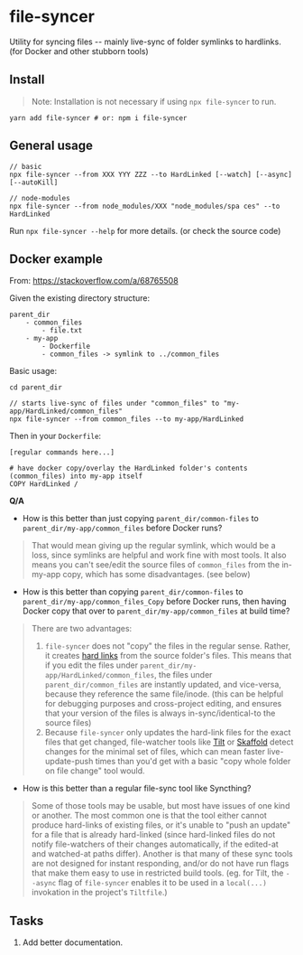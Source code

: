 # file-syncer

Utility for syncing files -- mainly live-sync of folder symlinks to hardlinks. (for Docker and other stubborn tools)

## Install

> Note: Installation is not necessary if using `npx file-syncer` to run.

```
yarn add file-syncer # or: npm i file-syncer
```

## General usage

```
// basic
npx file-syncer --from XXX YYY ZZZ --to HardLinked [--watch] [--async] [--autoKill]

// node-modules
npx file-syncer --from node_modules/XXX "node_modules/spa ces" --to HardLinked
```

Run `npx file-syncer --help` for more details. (or check the source code)

## Docker example

From: https://stackoverflow.com/a/68765508

Given the existing directory structure:
```
parent_dir
	- common_files
		- file.txt
	- my-app
		- Dockerfile
		- common_files -> symlink to ../common_files
```

Basic usage:
```
cd parent_dir

// starts live-sync of files under "common_files" to "my-app/HardLinked/common_files"
npx file-syncer --from common_files --to my-app/HardLinked
```

Then in your `Dockerfile`:
```
[regular commands here...]

# have docker copy/overlay the HardLinked folder's contents (common_files) into my-app itself
COPY HardLinked /
```

**Q/A**

* How is this better than just copying `parent_dir/common-files` to `parent_dir/my-app/common_files` before Docker runs?
> That would mean giving up the regular symlink, which would be a loss, since symlinks are helpful and work fine with most tools. It also means you can't see/edit the source files of `common_files` from the in-my-app copy, which has some disadvantages. (see below)

* How is this better than copying `parent_dir/common-files` to `parent_dir/my-app/common_files_Copy` before Docker runs, then having Docker copy that over to `parent_dir/my-app/common_files` at build time?
> There are two advantages:
> 1) `file-syncer` does not "copy" the files in the regular sense. Rather, it creates [hard links](https://www.geeksforgeeks.org/soft-hard-links-unixlinux) from the source folder's files. This means that if you edit the files under `parent_dir/my-app/HardLinked/common_files`, the files under `parent_dir/common_files` are instantly updated, and vice-versa, because they reference the same file/inode. (this can be helpful for debugging purposes and cross-project editing, and ensures that your version of the files is always in-sync/identical-to the source files)
> 2) Because `file-syncer` only updates the hard-link files for the exact files that get changed, file-watcher tools like [Tilt](https://github.com/tilt-dev/tilt) or [Skaffold](https://github.com/GoogleContainerTools/skaffold) detect changes for the minimal set of files, which can mean faster live-update-push times than you'd get with a basic "copy whole folder on file change" tool would.

* How is this better than a regular file-sync tool like Syncthing?
> Some of those tools may be usable, but most have issues of one kind or another. The most common one is that the tool either cannot produce hard-links of existing files, or it's unable to "push an update" for a file that is already hard-linked (since hard-linked files do not notify file-watchers of their changes automatically, if the edited-at and watched-at paths differ). Another is that many of these sync tools are not designed for instant responding, and/or do not have run flags that make them easy to use in restricted build tools. (eg. for Tilt, the `--async` flag of `file-syncer` enables it to be used in a `local(...)` invokation in the project's `Tiltfile`.)

## Tasks

1) Add better documentation.
